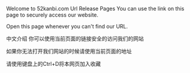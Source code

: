 Welcome to 52kanbi.com Url Release Pages
You can use the link on this page to securely access our website.

Open this page whenever you can't find our URL.

中文介绍
你可以使用当前页面的链接安全的访问我们的网站

如果你无法打开我们网站的时候请使用当前页面的地址

请使用键盘上的Ctrl+D将本网页加入收藏
